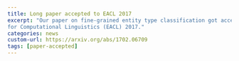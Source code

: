 ```yaml
---
title: Long paper accepted to EACL 2017
excerpt: "Our paper on fine-grained entity type classification got accepted to European Chapter of the Association
for Computational Linguistics (EACL) 2017."
categories: news
custom-url: https://arxiv.org/abs/1702.06709
tags: [paper-accepted]
---
```

